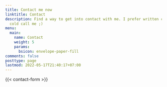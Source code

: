 ```yaml
---
title: Contact me now
linktitle: Contact
description: Find a way to get into contact with me. I prefer written contact before you
  cold call me ;)
menu:
  main:
    name: Contact
    weight: 5
    params:
      bsicon: envelope-paper-fill
comments: false
posttype: page
lastmod: 2022-05-17T21:40:17+07:00
---
```


{{< contact-form >}}
